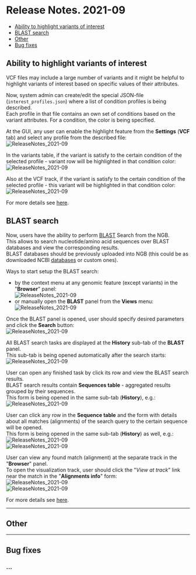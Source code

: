 # Release Notes. 2021-09

- [Ability to highlight variants of interest](#ability-to-highlight-variants-of-interest)
- [BLAST search](#blast-search)
- [Other](#other)
- [Bug fixes](#bug-fixes)

## Ability to highlight variants of interest

VCF files may include a large number of variants and it might be helpful to highlight variants of interest based on specific values of their attributes.

Now, system admin can create/edit the special JSON-file (`interest_profiles.json`) where a list of condition profiles is being described.  
Each profile in that file contains an own set of conditions based on the variant attributes. For a condition, the color is being specified.

At the GUI, any user can enable the highlight feature from the **Settings** (**VCF** tab) and select any profile from the described file:  
  ![ReleaseNotes_2021-09](images/RN_HighlightVCF_1.png)

In the variants table, if the variant is satisfy to the certain condition of the selected profile - variant row will be highlighted in that condition color:  
  ![ReleaseNotes_2021-09](images/RN_HighlightVCF_2.png)

Also at the VCF track, if the variant is satisfy to the certain condition of the selected profile - this variant will be highlighted in that condition color:  
  ![ReleaseNotes_2021-09](images/RN_HighlightVCF_3.png)

For more details see [here](../../user-guide/overview.md#highlight-variants-of-interest).

## BLAST search

Now, users have the ability to perform [BLAST](https://blast.ncbi.nlm.nih.gov/Blast.cgi) Search from the NGB.  
This allows to search nucleotide/amino acid sequences over BLAST databases and view the corresponding results.  
BLAST databases should be previously uploaded into NGB (this could be as downloaded NCBI [databases](https://github.com/ncbi/blast_plus_docs#blast-databases) or custom ones).

Ways to start setup the BLAST search:

- by the context menu at any genomic feature (except variants) in the "**Browser**" panel:  
  ![ReleaseNotes_2021-09](images/RN_Blast_1.png)
- or manually open the **BLAST** panel from the **Views** menu:  
  ![ReleaseNotes_2021-09](images/RN_Blast_2.png)

Once the BLAST panel is opened, user should specify desired parameters and click the **Search** button:  
  ![ReleaseNotes_2021-09](images/RN_Blast_3.png)

All BLAST search tasks are displayed at the **History** sub-tab of the **BLAST** panel.  
This sub-tab is being opened automatically after the search starts:  
  ![ReleaseNotes_2021-09](images/RN_Blast_4.png)

User can open any finished task by click its row and view the BLAST search results.  
BLAST search results contain **Sequences table** - aggregated results grouped by their sequences.  
This form is being opened in the same sub-tab (**History**), e.g.:  
  ![ReleaseNotes_2021-09](images/RN_Blast_5.png)

User can click any row in the **Sequence table** and the form with details about all matches (alignments) of the search query to the certain sequence will be opened.  
This form is being opened in the same sub-tab (**History**) as well, e.g.:  
  ![ReleaseNotes_2021-09](images/RN_Blast_6.png)  
  ![ReleaseNotes_2021-09](images/RN_Blast_7.png)

User can view any found match (alignment) at the separate track in the "**Browser**" panel.  
To open the visualization track, user should click the "_View at track_" link near the match in the "**Alignments info**" form:  
  ![ReleaseNotes_2021-09](images/RN_Blast_8.png)  
  ![ReleaseNotes_2021-09](images/RN_Blast_9.png)

For more details see [here](../../user-guide/overview.md#blast-panel).

***

## Other

***

## Bug fixes

### ...
